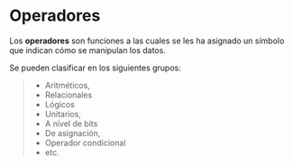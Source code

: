 # Operadores 

Los **operadores** son funciones a las cuales se les ha asignado un símbolo que indican cómo se manipulan los datos. 

Se pueden clasificar en los siguientes grupos: 

>- Aritméticos,
>- Relacionales 
>- Lógicos
>- Unitarios,
>- A nivel de bits
>- De asignación, 
>- Operador condicional
>- etc.


<!--stackedit_data:
eyJoaXN0b3J5IjpbMTY4MDgwMzg0NiwxNjcxMzgzOTQ4LDExOT
A4MDU0ODRdfQ==
-->